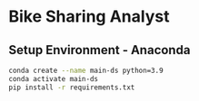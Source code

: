 # Bike Sharing Analyst

## Setup Environment - Anaconda
```bash
conda create --name main-ds python=3.9
conda activate main-ds
pip install -r requirements.txt
